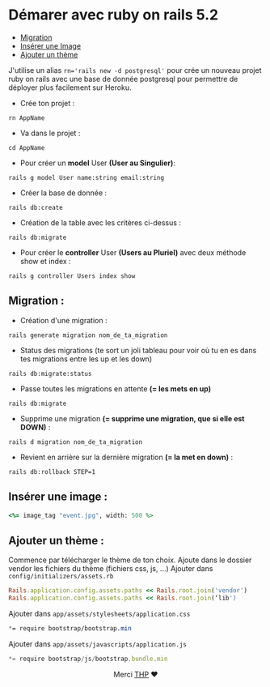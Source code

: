 # Démarer avec ruby on rails 5.2
- [Migration](#migration-)
- [Insérer une Image](#insérer-une-image-)
- [Ajouter un thème](#ajoutez-un-thème-)

J'utilise un alias 
``
rn='rails new -d postgresql'
``
pour crée un nouveau projet ruby on rails avec une base de donnée postgresql pour permettre de déployer plus facilement sur Heroku.

- Crée ton projet :
```shell
rn AppName
```

- Va dans le projet :
```shell
cd AppName
```

- Pour créer un <strong>model</strong> User <strong>(User au Singulier)</strong>:
```shell
rails g model User name:string email:string 
```

- Créer la base de donnée :
```shell
rails db:create 
````

- Création de la table avec les critères ci-dessus :
```shell
rails db:migrate
````

- Pour créer le <strong>controller</strong> User <strong>(Users au Pluriel)</strong> avec deux méthode show et index :
```shell
rails g controller Users index show
```

## Migration :
- Création d'une migration :
```shell
rails generate migration nom_de_ta_migration
```

- Status des migrations (te sort un joli tableau pour voir où tu en es dans tes migrations entre les up et les down)
```shell
rails db:migrate:status
```

- Passe toutes les migrations en attente <strong>(= les mets en up)</strong>
```shell
rails db:migrate
```

- Supprime une migration **(= supprime une migration, que si elle est DOWN)** :
```shell
rails d migration nom_de_ta_migration 
```

- Revient en arrière sur la dernière migration **(= la met en down)** :
```shell
rails db:rollback STEP=1
```

## Insérer une image :
```ruby
<%= image_tag "event.jpg", width: 500 %>
```

## Ajouter un thème :
Commence par télécharger le thème de ton choix.
Ajoute dans le dossier vendor les fichiers du thème (fichiers css, js, ...)
Ajouter dans `config/initializers/assets.rb`
```ruby
Rails.application.config.assets.paths << Rails.root.join('vendor')
Rails.application.config.assets.paths << Rails.root.join(‘lib')
````

Ajouter dans `app/assets/stylesheets/application.css`
```css
*= require bootstrap/bootstrap.min
```

Ajouter dans `app/assets/javascripts/application.js`
```js
*= require bootstrap/js/bootstrap.bundle.min
```

<p align="center"> 
Merci <a href="https://www.thehackingproject.org/">THP</a> ❤️ 
</p>
